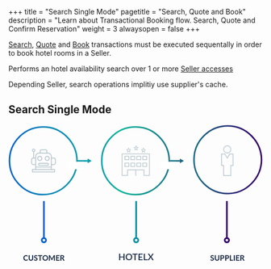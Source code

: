 +++
title = "Search Single Mode"
pagetitle = "Search, Quote and Book"
description = "Learn about Transactional Booking flow. Search, Quote and Confirm Reservation"
weight = 3
alwaysopen = false
+++

[Search](#search), [Quote](#quote) and [Book](#book) transactions must be executed sequentally in order to book hotel rooms in a Seller.

Performs an hotel availability search over 1 or more [Seller accesses](/admin/resources/common-resources/#accesses)

Depending Seller, search operations implitiy use supplier's cache.

## Search Single Mode
<svg class="search_single_mode" width="504px" height="272px" viewBox="59 83 504 272" version="1.1" xmlns="http://www.w3.org/2000/svg" xmlns:xlink="http://www.w3.org/1999/xlink">
    <defs>
        <linearGradient x1="100%" y1="50%" x2="0%" y2="50%" id="Gradient-1">
            <stop stop-color="#0B9FAA" offset="0%"></stop>
            <stop stop-color="#0884BA" offset="57.0874023%"></stop>
            <stop stop-color="#0562CE" offset="100%"></stop>
        </linearGradient>
        <linearGradient x1="2.25097656%" y1="49.999848%" x2="100%" y2="49.999848%" id="Gradient-2">
            <stop stop-color="#0B9FAA" offset="0%"></stop>
            <stop stop-color="#0EB79B" offset="21.4613749%"></stop>
            <stop stop-color="#1D6986" offset="100%"></stop>
        </linearGradient>
        <linearGradient x1="7.7291646%" y1="49.9998493%" x2="92.3039729%" y2="49.9998493%" id="Gradient-3">
            <stop stop-color="#1D6986" offset="0%"></stop>
            <stop stop-color="#33006A" offset="100%"></stop>
        </linearGradient>
    </defs>
    <g id="Group-14" stroke="none" stroke-width="1" fill="none" fill-rule="evenodd" transform="translate(60.000000, 85.000000)">
        <g id="Group-4">
            <g id="shutterstock_579153223-[Converted].eps">
                <g id="Group">
                    <g id="Layer_2"></g>
                </g>
            </g>
        </g>
        <text id="SUPPLIER" font-family="Lato-Bold, Lato" font-size="15" font-weight="bold" fill="#182945">
            <tspan x="399" y="267">SUPPLIER</tspan>
        </text>
        <g id="Group-3" transform="translate(224.000000, 38.000000)" fill="#B7C7CF" stroke="#B7C7CF">
            <g id="noun_1437885_cc-(1)">
                <g id="Group">
                    <g id="Group-2" transform="translate(8.000000, 0.000000)" stroke-width="0.2">
                        <path d="M17.9927567,6.72849649 L17.0900688,9.75425459 C17.0211074,9.98741129 17.1546097,10.2320059 17.3880177,10.301513 C17.5268248,10.3428653 17.6762413,10.3129508 17.7894088,10.2232075 L20.0907767,8.39490703 L22.4001016,10.2240873 C22.5910718,10.3754192 22.8695701,10.3437451 23.0216389,10.1537004 C23.1118193,10.0410813 23.1409953,9.8915091 23.0994416,9.75337475 L22.1905649,6.72849649 L24.5476324,4.87380092 C24.7394867,4.72334886 24.7713151,4.44620033 24.6201303,4.25615562 C24.5361388,4.15057523 24.4079412,4.08898666 24.2726706,4.08898666 L21.4028128,4.09602536 L20.516039,1.10106154 C20.4603394,0.911016832 20.2835151,0.782560687 20.0845878,0.785200197 L20.0845878,0.785200197 C19.8909653,0.788719544 19.7220981,0.916295852 19.6672826,1.10106154 L18.7805088,4.09602536 L15.9186081,4.08898666 C15.6745906,4.08898666 15.4765474,4.28519023 15.4756633,4.52802513 C15.4756633,4.66264013 15.5366676,4.7893366 15.6427622,4.87292108 L17.9927567,6.72849649 Z M19.1102861,4.97586196 C19.306561,4.97586196 19.4798488,4.84740582 19.5355485,4.66000062 L20.0916608,2.78154946 L20.6477731,4.66000062 C20.7034728,4.84740582 20.8767606,4.97586196 21.0730355,4.97586196 L22.9977677,4.97146278 L21.4072334,6.22347028 C21.2648898,6.33520953 21.2056537,6.52173489 21.2578169,6.6950627 L21.849294,8.66237736 L20.3675067,7.48867532 C20.2065966,7.36109901 19.9776091,7.36109901 19.8166991,7.48867532 L18.3393323,8.66149752 L18.9263889,6.69330303 C18.9776679,6.52085505 18.9184318,6.33520953 18.7769724,6.22347028 L17.1908587,4.97146278 L19.1102861,4.97586196 Z" id="Shape"></path>
                        <path d="M3.33278649,11.0242711 L2.4300986,14.0500292 C2.36113714,14.2831859 2.49463946,14.5277805 2.72804749,14.5972876 C2.86685454,14.6386399 3.01627105,14.6087255 3.12943858,14.5189821 L5.43080644,12.6906817 L7.74013139,14.519862 C7.9311016,14.6711939 8.20959982,14.6395198 8.36166869,14.4494751 C8.45184907,14.336856 8.48102507,14.1872837 8.43947137,14.0491494 L7.53059463,11.0242711 L9.88766213,9.16957557 C10.0795165,9.01912351 10.1113448,8.74197497 9.96016008,8.55193027 C9.87616855,8.44634987 9.74797096,8.38476131 9.61270039,8.38476131 L6.74284251,8.3918 L5.85606881,5.39683619 C5.80036916,5.20679148 5.62354489,5.07833534 5.42461759,5.08097485 L5.42461759,5.08097485 C5.23099502,5.08449419 5.06212784,5.2120705 5.00731232,5.39683619 L4.12053861,8.3918 L1.25863782,8.38476131 C1.01462033,8.38476131 0.816577149,8.58096487 0.815693027,8.82379978 C0.815693027,8.95841478 0.8766974,9.08511125 0.982791961,9.16869573 L3.33278649,11.0242711 Z M4.45031587,9.27163661 C4.64659081,9.27163661 4.81987859,9.14318047 4.87557824,8.95577527 L5.43169056,7.07732411 L5.98780289,8.95577527 C6.04350253,9.14318047 6.21679031,9.27163661 6.41306525,9.27163661 L8.33779742,9.26723743 L6.74726312,10.5192449 C6.60491958,10.6309842 6.54568345,10.8175095 6.59784661,10.9908373 L7.18932379,12.958152 L5.70753642,11.78445 C5.54662634,11.6568737 5.31763891,11.6568737 5.15672882,11.78445 L3.67936206,12.9572722 L4.26641863,10.9890777 C4.31769767,10.8166297 4.25846154,10.6309842 4.11700212,10.5192449 L2.53088843,9.26723743 L4.45031587,9.27163661 Z" id="Shape"></path>
                        <path d="M32.652727,11.0242711 L31.7500391,14.0500292 C31.6810776,14.2831859 31.8145799,14.5277805 32.047988,14.5972876 C32.186795,14.6386399 32.3362115,14.6087255 32.4493791,14.5189821 L34.7507469,12.6906817 L37.0600719,14.519862 C37.2510421,14.6711939 37.5295403,14.6395198 37.6816092,14.4494751 C37.7717895,14.336856 37.8009655,14.1872837 37.7594118,14.0491494 L36.8505351,11.0242711 L39.2076026,9.16957557 C39.3994569,9.01912351 39.4312853,8.74197497 39.2801006,8.55193027 C39.196109,8.44634987 39.0679114,8.38476131 38.9326409,8.38476131 L36.062783,8.3918 L35.1760093,5.39683619 C35.1203096,5.20679148 34.9434854,5.07833534 34.7445581,5.08097485 L34.7445581,5.08097485 C34.5509355,5.08449419 34.3820683,5.2120705 34.3272528,5.39683619 L33.4404791,8.3918 L30.5785783,8.38476131 C30.3345608,8.38476131 30.1365176,8.58096487 30.1356335,8.82379978 C30.1356335,8.95841478 30.1966379,9.08511125 30.3027324,9.16869573 L32.652727,11.0242711 Z M33.7702563,9.27163661 C33.9665313,9.27163661 34.1398191,9.14318047 34.1955187,8.95577527 L34.751631,7.07732411 L35.3077434,8.95577527 C35.363443,9.14318047 35.5367308,9.27163661 35.7330057,9.27163661 L37.6577379,9.26723743 L36.0672036,10.5192449 C35.9248601,10.6309842 35.8656239,10.8175095 35.9177871,10.9908373 L36.5092643,12.958152 L35.0274769,11.78445 C34.8665668,11.6568737 34.6375794,11.6568737 34.4766693,11.78445 L32.9993025,12.9572722 L33.5863591,10.9890777 C33.6376381,10.8166297 33.578402,10.6309842 33.4369426,10.5192449 L31.8508289,9.26723743 L33.7702563,9.27163661 Z" id="Shape"></path>
                    </g>
                    <path d="M0.394217687,60.6244507 L11.2825102,60.6244507 C11.5001184,60.6244507 11.6767279,60.4480376 11.6767279,60.2306714 L11.6767279,49.4174906 L27.1552912,49.4174906 L27.1552912,60.2306714 C27.1521374,60.4480376 27.3263816,60.6268134 27.5439898,60.6299636 C27.761598,60.6331138 27.9405728,60.4590634 27.9437265,60.2416972 L27.9437265,60.2306714 L27.9437265,49.4174906 L43.4215014,49.4174906 L43.4215014,60.2306714 C43.4215014,60.4480376 43.5981109,60.6244507 43.815719,60.6244507 L54.7040116,60.6244507 C54.9216197,60.6244507 55.0982293,60.4480376 55.0982293,60.2306714 L55.0982293,17.3937793 C55.0982293,17.1764131 54.9216197,17 54.7040116,17 L0.394217687,17 C0.176609524,17 0,17.1764131 0,17.3937793 L0,60.2314589 C0,60.4488251 0.176609524,60.6244507 0.394217687,60.6244507 Z M0.788435374,17.7875587 L54.3097939,17.7875587 L54.3097939,59.8376796 L44.2099367,59.8376796 L44.2099367,49.0244988 C44.2099367,48.8071326 44.0333272,48.6307195 43.815719,48.6307195 L11.2832986,48.6307195 C11.0656905,48.6307195 10.889081,48.8071326 10.889081,49.0244988 L10.889081,59.8376796 L0.78922381,59.8376796 L0.78922381,17.7875587 L0.788435374,17.7875587 Z" id="Shape" stroke-width="0.6"></path>
                    <path d="M41.3715694,42.7506901 L49.1802333,42.7506901 C49.3978415,42.7506901 49.574451,42.574277 49.574451,42.3569108 L49.574451,35.5886315 C49.574451,35.3712653 49.3978415,35.1948521 49.1802333,35.1948521 L41.3715694,35.1948521 C41.1539612,35.1948521 40.9773517,35.3712653 40.9773517,35.5886315 L40.9773517,42.3569108 C40.9773517,42.574277 41.1539612,42.7506901 41.3715694,42.7506901 Z M41.7657871,35.9824108 L48.7860156,35.9824108 L48.7860156,41.9631315 L41.7657871,41.9631315 L41.7657871,35.9824108 Z" id="Shape" stroke-width="0.6"></path>
                    <path d="M29.6152095,42.7506901 L37.430181,42.7506901 C37.6477891,42.7506901 37.8243986,42.574277 37.8243986,42.3569108 L37.8243986,35.5886315 C37.8243986,35.3712653 37.6477891,35.1948521 37.430181,35.1948521 L29.6152095,35.1948521 C29.3976014,35.1948521 29.2209918,35.3712653 29.2209918,35.5886315 L29.2209918,42.3569108 C29.2209918,42.574277 29.3976014,42.7506901 29.6152095,42.7506901 Z M30.0094272,35.9824108 L37.0359633,35.9824108 L37.0359633,41.9631315 L30.0094272,41.9631315 L30.0094272,35.9824108 Z" id="Shape" stroke-width="0.6"></path>
                    <path d="M17.8131204,42.7506901 L25.6280918,42.7506901 C25.8457,42.7506901 26.0223095,42.574277 26.0223095,42.3569108 L26.0223095,35.5886315 C26.0223095,35.3712653 25.8457,35.1948521 25.6280918,35.1948521 L17.8131204,35.1948521 C17.5955122,35.1948521 17.4189027,35.3712653 17.4189027,35.5886315 L17.4189027,42.3569108 C17.4189027,42.574277 17.5955122,42.7506901 17.8131204,42.7506901 Z M18.2073381,35.9824108 L25.2338741,35.9824108 L25.2338741,41.9631315 L18.2073381,41.9631315 L18.2073381,35.9824108 Z" id="Shape" stroke-width="0.6"></path>
                    <path d="M14.2202204,42.3569108 L14.2202204,35.5886315 C14.2202204,35.3712653 14.0436109,35.1948521 13.8260027,35.1948521 L6.01103129,35.1948521 C5.79342313,35.1948521 5.61681361,35.3712653 5.61681361,35.5886315 L5.61681361,42.3569108 C5.61681361,42.574277 5.79342313,42.7506901 6.01103129,42.7506901 L13.8260027,42.7506901 C14.0436109,42.7506901 14.2202204,42.574277 14.2202204,42.3569108 Z M13.431785,41.9631315 L6.40524898,41.9631315 L6.40524898,35.9824108 L13.431785,35.9824108 L13.431785,41.9631315 Z" id="Shape" stroke-width="0.6"></path>
                    <path d="M41.3715694,29.3267523 L49.1802333,29.3267523 C49.3978415,29.3267523 49.574451,29.1503392 49.574451,28.932973 L49.574451,22.1654812 C49.574451,21.948115 49.3978415,21.7717019 49.1802333,21.7717019 L41.3715694,21.7717019 C41.1539612,21.7717019 40.9773517,21.948115 40.9773517,22.1654812 L40.9773517,28.9337606 C40.9773517,29.1503392 41.1539612,29.3267523 41.3715694,29.3267523 Z M41.7657871,22.5592606 L48.7860156,22.5592606 L48.7860156,28.5399812 L41.7657871,28.5399812 L41.7657871,22.5592606 Z" id="Shape" stroke-width="0.6"></path>
                    <path d="M29.6152095,29.3267523 L37.430181,29.3267523 C37.6477891,29.3267523 37.8243986,29.1503392 37.8243986,28.932973 L37.8243986,22.1654812 C37.8243986,21.948115 37.6477891,21.7717019 37.430181,21.7717019 L29.6152095,21.7717019 C29.3976014,21.7717019 29.2209918,21.948115 29.2209918,22.1654812 L29.2209918,28.9337606 C29.2209918,29.1503392 29.3976014,29.3267523 29.6152095,29.3267523 Z M30.0094272,22.5592606 L37.0359633,22.5592606 L37.0359633,28.5399812 L30.0094272,28.5399812 L30.0094272,22.5592606 Z" id="Shape" stroke-width="0.6"></path>
                    <path d="M17.8131204,29.3267523 L25.6280918,29.3267523 C25.8457,29.3267523 26.0223095,29.1503392 26.0223095,28.932973 L26.0223095,22.1654812 C26.0223095,21.948115 25.8457,21.7717019 25.6280918,21.7717019 L17.8131204,21.7717019 C17.5955122,21.7717019 17.4189027,21.948115 17.4189027,22.1654812 L17.4189027,28.9337606 C17.4189027,29.1503392 17.5955122,29.3267523 17.8131204,29.3267523 Z M18.2073381,22.5592606 L25.2338741,22.5592606 L25.2338741,28.5399812 L18.2073381,28.5399812 L18.2073381,22.5592606 Z" id="Shape" stroke-width="0.6"></path>
                    <path d="M6.01024286,29.3267523 L13.8252143,29.3267523 C14.0428224,29.3267523 14.219432,29.1503392 14.219432,28.932973 L14.219432,22.1654812 C14.219432,21.948115 14.0428224,21.7717019 13.8252143,21.7717019 L6.01024286,21.7717019 C5.79263469,21.7717019 5.61602517,21.948115 5.61602517,22.1654812 L5.61602517,28.9337606 C5.61602517,29.1503392 5.79263469,29.3267523 6.01024286,29.3267523 Z M6.40446054,22.5592606 L13.4309966,22.5592606 L13.4309966,28.5399812 L6.40446054,28.5399812 L6.40446054,22.5592606 L6.40446054,22.5592606 Z" id="Shape" stroke-width="0.6"></path>
                </g>
            </g>
        </g>
        <g id="Group" transform="translate(421.000000, 38.000000)" stroke="#B7C7CF" stroke-width="0.3" fill="#B7C7CF">
            <path d="M12.028169,16.1631985 C16.3382629,16.1631985 19.7462441,12.6711495 19.7462441,8.4806906 C19.7462441,4.29023171 16.2380282,0.798182644 12.028169,0.798182644 C7.71807512,0.798182644 4.3100939,4.29023171 4.3100939,8.4806906 C4.3100939,12.6711495 7.71807512,16.1631985 12.028169,16.1631985 Z M12.028169,2.09522944 C15.6366197,2.09522944 18.5434272,4.98864153 18.5434272,8.58046343 C18.5434272,12.1722853 15.6366197,15.0656974 12.028169,15.0656974 C8.41971831,15.0656974 5.5129108,12.1722853 5.5129108,8.58046343 C5.5129108,4.98864153 8.41971831,2.09522944 12.028169,2.09522944 Z" id="Shape"></path>
            <path class="shape-3" d="M16.4384977,17.061154 L12.028169,24.6438891 L7.61784038,17.061154 L0,17.061154 L0,40.9068605 L4.20985915,40.9068605 L4.20985915,60.9611995 L19.6460094,60.9611995 L19.6460094,40.9068605 L24.056338,40.9068605 L24.056338,17.061154 L16.4384977,17.061154 Z M22.7532864,39.7095866 L18.5434272,39.7095866 L18.5434272,59.7639255 L5.5129108,59.7639255 L5.5129108,39.7095866 L1.30305164,39.7095866 L1.30305164,18.258428 L7.01643192,18.258428 L12.1284038,27.0384371 L17.2403756,18.258428 L22.9537559,18.258428 L22.9537559,39.7095866 L22.7532864,39.7095866 Z" id="Shape"></path>
        </g>
        <g id="Group-7" transform="translate(1.000000, 0.000000)">
            <g id="Group-12">
                <g id="Group-13" transform="translate(0.000000, 2.000000)">
                    <path class="circle-one" d="M67,134 C103.886286,134 133.811468,103.34197 134,66.5 C134.000079,66.4845157 134,67.3501673 134,67.3501673 L156.5,67.3501673 L156.5,69.3000031 L160,67.3501673 L156.5,65.4000092 L156.5,67.2850676 L134,67.2850676 C133.776405,30.4721628 103.865229,0 67,0 C29.9969218,0 0,29.9969218 0,67 C0,104.003078 29.9969218,134 67,134 Z" id="Oval-3" stroke="url(#Gradient-1)" stroke-width="3"></path>
                    <rect id="Rectangle" fill="#FFFFFF" x="116" y="68.8500061" width="31" height="15"></rect>
                </g>
                <g id="Group-13" transform="translate(183.000000, 0.000000)">
                    <path class="circle-two" d="M67,136 C103.886286,136 133.811468,105.34197 134,68.5 C134.000079,68.4845157 134,69.3501673 134,69.3501673 L156.5,69.3501673 L156.5,71.3000031 L160,69.3501673 L156.5,67.4000092 L156.5,69.2850676 L134,69.2850676 C133.776405,32.4721628 103.865229,2 67,2 C29.9969218,2 0,31.9969218 0,69 C0,106.003078 29.9969218,136 67,136 Z" id="Oval-3" stroke="url(#Gradient-2)" stroke-width="3"></path>
                    <rect id="Rectangle" fill="#FFFFFF" x="116" y="70.8500061" width="31" height="15"></rect>
                    <path class="circle-three" d="M250,134 C286.886286,134 316.811468,103.34197 317,66.5 C317.000079,66.4845157 317,67.3501673 317,67.3501673 C316.776405,30.4721628 286.865229,0 250,0 C212.996922,0 183,29.9969218 183,67 C183,104.003078 212.996922,134 250,134 Z" id="Oval-3" stroke="url(#Gradient-3)" stroke-width="3"></path>
                </g>
            </g>
            <path d="M87.9166667,62.8275862 L83.8333333,62.8275862 L83.8333333,60.3957414 C83.8333333,56.374 80.53645,53.1026379 76.4833333,53.1026379 L74.85,53.1026379 L74.85,49.0517241 C74.85,47.7114138 73.7507667,46.6206897 72.4,46.6206897 L62.6,46.6206897 C61.2492333,46.6206897 60.15,47.7114138 60.15,49.0517241 L60.15,53.1026379 L58.5174833,53.1026379 C54.4643667,53.1026379 51.1666667,56.374 51.1666667,60.3957414 L51.1666667,62.8275862 L48.7174833,62.8275862 L48.7174833,51.3676897 C50.1229667,51.0054655 51.1674833,49.747 51.1674833,48.2413793 C51.1674833,46.4537586 49.7023833,45 47.9008167,45 C46.09925,45 44.63415,46.4537586 44.63415,48.2413793 C44.63415,49.747 45.6786667,51.0054655 47.08415,51.3676897 L47.08415,62.8275862 L47.0833333,62.8275862 C44.8317833,62.8275862 43,64.6451897 43,66.8793103 L43,73.3612586 C43,75.5961897 44.8317833,77.4137931 47.0833333,77.4137931 L51.1666667,77.4137931 L51.1666667,85.5172414 L45.45,85.5172414 C44.9983833,85.5172414 44.6333333,85.8794655 44.6333333,86.3275862 L44.6333333,91.1896552 C44.6333333,91.6377759 44.9983833,92 45.45,92 L89.55,92 C90.0016167,92 90.3666667,91.6377759 90.3666667,91.1896552 L90.3666667,86.3275862 C90.3666667,85.8794655 90.0016167,85.5172414 89.55,85.5172414 L83.8333333,85.5172414 L83.8333333,77.4137931 L87.9166667,77.4137931 C90.1682167,77.4137931 92,75.5961897 92,73.3612586 L92,66.8793103 C92,64.6451897 90.1682167,62.8275862 87.9166667,62.8275862 Z M61.7833333,49.0517241 C61.7833333,48.6044138 62.1492,48.2413793 62.6,48.2413793 L72.4,48.2413793 C72.8508,48.2413793 73.2166667,48.6044138 73.2166667,49.0517241 L73.2166667,53.1026379 L61.7833333,53.1026379 L61.7833333,49.0517241 Z M52.8,76.6075 C52.8,76.6058793 52.8008167,76.605069 52.8008167,76.6034483 C52.8008167,76.6018276 52.8,76.6010172 52.8,76.5993966 L52.8,63.6419828 C52.8,63.6403621 52.8008167,63.6395517 52.8008167,63.637931 C52.8008167,63.6363103 52.8,63.6355 52.8,63.6338793 L52.8,60.3957414 C52.8,57.2686207 55.36515,54.7233276 58.5174833,54.7233276 L60.9625833,54.7233276 C60.9642167,54.7233276 60.9650333,54.7241379 60.9666667,54.7241379 L74.0333333,54.7241379 C74.0349667,54.7241379 74.0357833,54.7233276 74.0374167,54.7233276 L76.4833333,54.7233276 C79.63485,54.7233276 82.2,57.2686207 82.2,60.3957414 L82.2,80.6551724 L52.8,80.6551724 L52.8,76.6075 Z M52.8,82.2758621 L82.2,82.2758621 L82.2,85.5172414 L52.8,85.5172414 L52.8,82.2758621 Z M46.2674833,48.2413793 C46.2674833,47.347569 47.0000333,46.6206897 47.9008167,46.6206897 C48.8016,46.6206897 49.53415,47.347569 49.53415,48.2413793 C49.53415,49.1351897 48.8016,49.862069 47.9008167,49.862069 C47.0000333,49.862069 46.2674833,49.1351897 46.2674833,48.2413793 Z M47.0833333,75.7931034 C45.7325667,75.7931034 44.6333333,74.701569 44.6333333,73.3612586 L44.6333333,66.8793103 C44.6333333,65.539 45.7325667,64.4482759 47.0833333,64.4482759 L51.1666667,64.4482759 L51.1666667,75.7931034 L47.0833333,75.7931034 Z M88.7333333,87.137931 L88.7333333,90.3793103 L46.2666667,90.3793103 L46.2666667,87.137931 L88.7333333,87.137931 Z M90.3666667,73.3612586 C90.3666667,74.701569 89.2674333,75.7931034 87.9166667,75.7931034 L83.8333333,75.7931034 L83.8333333,64.4482759 L87.9166667,64.4482759 C89.2674333,64.4482759 90.3666667,65.539 90.3666667,66.8793103 L90.3666667,73.3612586 Z M65.05,64.4490862 C65.05,61.7676552 62.85235,59.5862069 60.15,59.5862069 C57.44765,59.5862069 55.25,61.7676552 55.25,64.4490862 C55.25,67.1297069 57.44765,69.3103448 60.15,69.3103448 C62.85235,69.3103448 65.05,67.1297069 65.05,64.4490862 Z M56.8833333,64.4490862 C56.8833333,62.6614655 58.3484333,61.2068966 60.15,61.2068966 C61.9515667,61.2068966 63.4166667,62.6614655 63.4166667,64.4490862 C63.4166667,66.2358966 61.9515667,67.6896552 60.15,67.6896552 C58.3484333,67.6896552 56.8833333,66.2358966 56.8833333,64.4490862 Z M74.85,59.5862069 C72.14765,59.5862069 69.95,61.7676552 69.95,64.4490862 C69.95,67.1297069 72.14765,69.3103448 74.85,69.3103448 C77.55235,69.3103448 79.75,67.1297069 79.75,64.4490862 C79.75,61.7676552 77.55235,59.5862069 74.85,59.5862069 Z M74.85,67.6896552 C73.0484333,67.6896552 71.5833333,66.2358966 71.5833333,64.4490862 C71.5833333,62.6614655 73.0484333,61.2068966 74.85,61.2068966 C76.6515667,61.2068966 78.1166667,62.6614655 78.1166667,64.4490862 C78.1166667,66.2358966 76.6515667,67.6896552 74.85,67.6896552 Z M75.6666667,73.362069 L59.3333333,73.362069 C57.9825667,73.362069 56.8833333,74.4527931 56.8833333,75.7931034 L56.8833333,76.6034483 C56.8833333,77.9437586 57.9825667,79.0344828 59.3333333,79.0344828 L75.6666667,79.0344828 C77.0174333,79.0344828 78.1166667,77.9437586 78.1166667,76.6034483 L78.1166667,75.7931034 C78.1166667,74.4527931 77.0174333,73.362069 75.6666667,73.362069 Z M76.4833333,76.6034483 C76.4833333,77.0507586 76.1174667,77.4137931 75.6666667,77.4137931 L59.3333333,77.4137931 C58.8825333,77.4137931 58.5166667,77.0507586 58.5166667,76.6034483 L58.5166667,75.7931034 C58.5166667,75.3457931 58.8825333,74.9827586 59.3333333,74.9827586 L75.6666667,74.9827586 C76.1174667,74.9827586 76.4833333,75.3457931 76.4833333,75.7931034 L76.4833333,76.6034483 Z" id="Shape" fill="#B7C7CF"></path>
        </g>
        <g id="Group-11" transform="translate(28.000000, 148.000000)">
            <text id="CUSTOMER" font-family="Lato-Bold, Lato" font-size="15" font-weight="bold" fill="#182945">
                <tspan x="0" y="119">CUSTOMER</tspan>
            </text>
            <g id="Group-6" transform="translate(35.000000, 0.000000)" fill="#0562CE">
                <g id="XMLID_32_" transform="translate(4.605611, 0.128213)">
                    <rect id="XMLID_61_" x="0.00778565458" y="0.655866701" width="3.31119677" height="74.9866239"></rect>
                </g>
                <g id="XMLID_41_" transform="translate(0.019864, 72.333721)">
                    <path d="M6.24913136,11.9247397 C3.00054631,11.9247397 0.358813323,9.28442496 0.358813323,6.03758393 C0.358813323,2.7907429 3.00054631,0.150428143 6.24913136,0.150428143 C9.49651235,0.150428143 12.1382453,2.7907429 12.1382453,6.03758393 C12.1382453,9.28442496 9.49651235,11.9247397 6.24913136,11.9247397 Z M6.24913136,3.46225413 C4.82712286,3.46225413 3.67121417,4.61754226 3.67121417,6.03878735 C3.67121417,7.46003244 4.82712286,8.61532058 6.24913136,8.61532058 C7.6699358,8.61532058 8.82584449,7.46003244 8.82584449,6.03878735 C8.82584449,4.61754226 7.67113987,3.46225413 6.24913136,3.46225413 Z" id="XMLID_43_"></path>
                </g>
            </g>
        </g>
        <rect id="XMLID_61_" fill="#09909F" x="250.613397" y="148.78408" width="3.31119677" height="74.9866239"></rect>
        <path d="M252.268995,232.258461 C249.02041,232.258461 246.378677,229.618146 246.378677,226.371305 C246.378677,223.124464 249.02041,220.484149 252.268995,220.484149 C255.516376,220.484149 258.158109,223.124464 258.158109,226.371305 C258.158109,229.618146 255.516376,232.258461 252.268995,232.258461 Z M252.268995,223.795975 C250.846987,223.795975 249.691078,224.951264 249.691078,226.372509 C249.691078,227.793754 250.846987,228.949042 252.268995,228.949042 C253.6898,228.949042 254.845708,227.793754 254.845708,226.372509 C254.845708,224.951264 253.691004,223.795975 252.268995,223.795975 Z" id="XMLID_43_" fill="#09909F"></path>
        <rect id="XMLID_61_" fill="#33006A" x="430.613397" y="148.78408" width="3.31119677" height="74.9866239"></rect>
        <path d="M432.268995,232.258461 C429.02041,232.258461 426.378677,229.618146 426.378677,226.371305 C426.378677,223.124464 429.02041,220.484149 432.268995,220.484149 C435.516376,220.484149 438.158109,223.124464 438.158109,226.371305 C438.158109,229.618146 435.516376,232.258461 432.268995,232.258461 Z M432.268995,223.795975 C430.846987,223.795975 429.691078,224.951264 429.691078,226.372509 C429.691078,227.793754 430.846987,228.949042 432.268995,228.949042 C433.6898,228.949042 434.845708,227.793754 434.845708,226.372509 C434.845708,224.951264 433.691004,223.795975 432.268995,223.795975 Z" id="XMLID_43_" fill="#33006A"></path>
        <text id="HOTELX" font-family="Lato-Heavy, Lato" font-size="18" font-weight="600" fill="#182945">
            <tspan x="217" y="266">HOTELX</tspan>
        </text>
        <g id="Group-6" transform="translate(246.000000, 148.000000)">
            <g id="XMLID_32_" transform="translate(4.605611, 0.128213)"></g>
            <g id="XMLID_41_" transform="translate(0.019864, 72.333721)"></g>
        </g>
        <g id="Group-6" transform="translate(426.000000, 148.000000)">
            <g id="XMLID_32_" transform="translate(4.605611, 0.128213)"></g>
            <g id="XMLID_41_" transform="translate(0.019864, 72.333721)"></g>
        </g>
    </g>
</svg>





